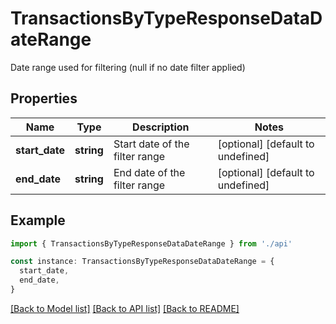 # TransactionsByTypeResponseDataDateRange

Date range used for filtering (null if no date filter applied)

## Properties

| Name           | Type       | Description                    | Notes                             |
| -------------- | ---------- | ------------------------------ | --------------------------------- |
| **start_date** | **string** | Start date of the filter range | [optional] [default to undefined] |
| **end_date**   | **string** | End date of the filter range   | [optional] [default to undefined] |

## Example

```typescript
import { TransactionsByTypeResponseDataDateRange } from './api'

const instance: TransactionsByTypeResponseDataDateRange = {
  start_date,
  end_date,
}
```

[[Back to Model list]](../README.md#documentation-for-models) [[Back to API list]](../README.md#documentation-for-api-endpoints) [[Back to README]](../README.md)

